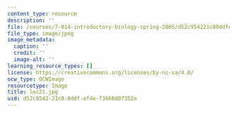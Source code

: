 ```yaml
---
content_type: resource
description: ''
file: /courses/7-014-introductory-biology-spring-2005/d52c954221c80ddfef4ef3666d07352a_lec21.jpg
file_type: image/jpeg
image_metadata:
  caption: ''
  credit: ''
  image-alt: ''
learning_resource_types: []
license: https://creativecommons.org/licenses/by-nc-sa/4.0/
ocw_type: OCWImage
resourcetype: Image
title: lec21.jpg
uid: d52c9542-21c8-0ddf-ef4e-f3666d07352a
---
```


